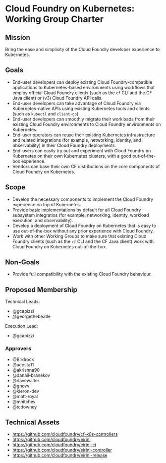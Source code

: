 # Cloud Foundry on Kubernetes: Working Group Charter

## Mission

Bring the ease and simplicity of the Cloud Foundry developer experience to Kubernetes.


## Goals

- End-user developers can deploy existing Cloud Foundry-compatible applications to Kubernetes-based environments using workflows that employ official Cloud Foundry clients (such as the `cf` CLI and the CF Java client) or (v3) Cloud Foundry API calls.
- End-user developers can take advantage of Cloud Foundry via Kubernetes-native APIs using existing Kubernetes tools and clients (such as `kubectl` and `client-go`).
- End-user developers can smoothly migrate their workloads from their existing Cloud Foundry environments to Cloud Foundry environments on Kubernetes.
- End-user operators can reuse their existing Kubernetes infrastructure and related integrations (for example, networking, identity, and observability) in their Cloud Foundry deployments.
- End-users can easily try out and experiment with Cloud Foundry on Kubernetes on their own Kubernetes clusters, with a good out-of-the-box experience.
- Vendors can base their own CF distributions on the core components of Cloud Foundry on Kubernetes.

## Scope

- Develop the necessary components to implement the Cloud Foundry experience on top of Kubernetes.
- Provide basic implementations by default for all Cloud Foundry subsystem integratios (for example, networking, identity, workload execution, and observability).
- Develop a deployment of Cloud Foundry on Kubernetes that is easy to use out-of-the-box without any prior experience with Cloud Foundry.
- Work with other Working Groups to make sure that existing Cloud Foundry clients (such as the `cf` CLI and the CF Java client) work with Cloud Foundry on Kubernetes out-of-the-box.

## Non-Goals

- Provide full compatibility with the existing Cloud Foundry behaviour.

## Proposed Membership

Technical Leads:
* @gcapizzi
* @georgethebeatle

Execution Lead:
* @gcapizzi

### Approvers

* @Birdrock
* @acosta11
* @akrishna90
* @danail-branekov
* @davewalter
* @gnovv
* @kieron-dev
* @matt-royal
* @mnitchev
* @tcdowney

## Technical Assets

* https://github.com/cloudfoundry/cf-k8s-controllers
* https://github.com/cloudfoundry/eirini
* https://github.com/cloudfoundry/eirini-ci
* https://github.com/cloudfoundry/eirini-controller
* https://github.com/cloudfoundry/eirini-release
